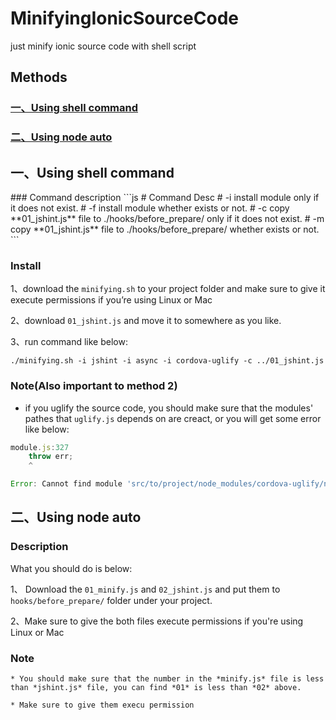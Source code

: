 # MinifyingIonicSourceCode
just minify ionic source code with shell script
## Methods
### [一、Using shell command](#1)
### [二、Using node auto](#2)

<h2 id = '1'>一、Using shell command</h2>
### Command description
```js
#  	Command					Desc
#	-i  					install module only if it does not exist.
#   -f  					install module whether exists or not.
#   -c						copy **01_jshint.js** file to ./hooks/before_prepare/ only if it does not exist.
#   -m  					copy **01_jshint.js** file to ./hooks/before_prepare/ whether exists or not.
```

### Install 

1、download the `minifying.sh` to your project folder and  make sure to give it execute permissions if you’re using Linux or Mac

2、download `01_jshint.js` and move it to somewhere as you like.

3、run command like below:

```shell
./minifying.sh -i jshint -i async -i cordova-uglify -c ../01_jshint.js
```

### Note(Also important to method 2)
* if you uglify the source code, you should make sure that the modules' pathes that `uglify.js` depends on are creact, or you will get some error like below:

```js
module.js:327
    throw err;
    ^

Error: Cannot find module 'src/to/project/node_modules/cordova-uglify/node_modules/1/uglify-js'

```
<h2 id = '2'>二、Using node auto</h2>

### Description

What you should do is below:

1、 Download the `01_minify.js` and `02_jshint.js` and put them to `hooks/before_prepare/` folder under your project.

2、Make sure to give the both files execute permissions if you're using Linux or Mac

### **Note**

```
* You should make sure that the number in the *minify.js* file is less than *jshint.js* file, you can find *01* is less than *02* above.

* Make sure to give them execu permission
```
